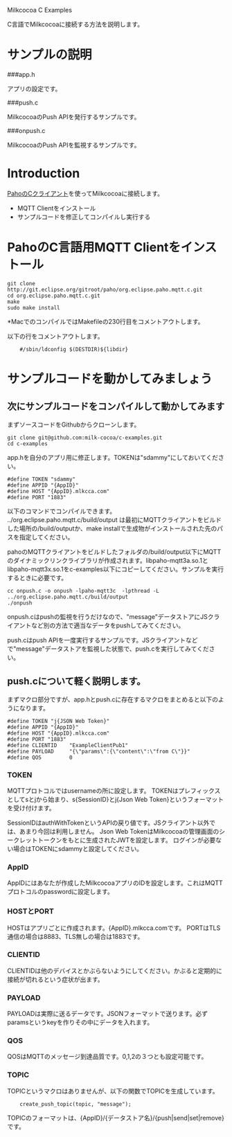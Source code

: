 Milkcocoa C Examples

C言語でMilkcocoaに接続する方法を説明します。

# サンプルの説明

###app.h

アプリの設定です。

###push.c

MilkcocoaのPush APIを発行するサンプルです。

###onpush.c

MilkcocoaのPush APIを監視するサンプルです。


# Introduction

[PahoのCクライアント](https://eclipse.org/paho/clients/c/)を使ってMilkcocoaに接続します。

- MQTT Clientをインストール
- サンプルコードを修正してコンパイルし実行する

# PahoのC言語用MQTT Clientをインストール

```
git clone http://git.eclipse.org/gitroot/paho/org.eclipse.paho.mqtt.c.git
cd org.eclipse.paho.mqtt.c.git
make
sudo make install
```

*MacでのコンパイルではMakefileの230行目をコメントアウトします。

以下の行をコメントアウトします。

```
	#/sbin/ldconfig $(DESTDIR)${libdir}
```

# サンプルコードを動かしてみましょう

## 次にサンプルコードをコンパイルして動かしてみます

まずソースコードをGithubからクローンします。

```
git clone git@github.com:milk-cocoa/c-examples.git
cd c-examples
```

app.hを自分のアプリ用に修正します。TOKENは"sdammy"にしておいてください。

```
#define TOKEN "sdammy"
#define APPID "{AppID}"
#define HOST "{AppID}.mlkcca.com"
#define PORT "1883"
```

以下のコマンドでコンパイルできます。
../org.eclipse.paho.mqtt.c/build/output
は最初にMQTTクライアントをビルドした場所の/build/outputか、make installで生成物がインストールされた先のパスを指定してください。

pahoのMQTTクライアントをビルドしたフォルダの/build/output以下にMQTTのダイナミックリンクライブラリが作成されます。libpaho-mqtt3a.so.1とlibpaho-mqtt3x.so.1をc-examples以下にコピーしてください。サンプルを実行するときに必要です。

```
cc onpush.c -o onpush -lpaho-mqtt3c  -lpthread -L ../org.eclipse.paho.mqtt.c/build/output
./onpush
```

onpush.cはpushの監視を行うだけなので、"message"データストアにJSクライアントなど別の方法で適当なデータをpushしてみてください。

push.cはpush APIを一度実行するサンプルです。JSクライアントなどで"message"データストアを監視した状態で、push.cを実行してみてください。

## push.cについて軽く説明します。

まずマクロ部分ですが、app.hとpush.cに存在するマクロをまとめると以下のようになります。

```
#define TOKEN "j{JSON Web Token}"
#define APPID "{AppID}"
#define HOST "{AppID}.mlkcca.com"
#define PORT "1883"
#define CLIENTID    "ExampleClientPub1"
#define PAYLOAD     "{\"params\":{\"content\":\"from C\"}}"
#define QOS         0
```

### TOKEN

MQTTプロトコルではusernameの所に設定します。
TOKENはプレフィックスとしてsとjから始まり、s{SessionID}とj{Json Web Token}というフォーマットを受け付けます。

SessionIDはauthWithTokenというAPIの戻り値です。JSクライアント以外では、あまり今回は利用しません。
Json Web TokenはMilkcocoaの管理画面のシークレットトークンをもとに生成されたJWTを設定します。
ログインが必要ない場合はTOKENにsdammyと設定してください。

### AppID

AppIDにはあなたが作成したMilkcocoaアプリのIDを設定します。これはMQTTプロトコルのpasswordに設定します。


### HOSTとPORT

HOSTはアプリごとに作成されます。{AppID}.mlkcca.comです。
PORTはTLS通信の場合は8883、TLS無しの場合は1883です。

### CLIENTID

CLIENTIDは他のデバイスとかぶらないようにしてください。かぶると定期的に接続が切れるという症状が出ます。

### PAYLOAD

PAYLOADは実際に送るデータです。JSONフォーマットで送ります。必ずparamsというkeyを作りその中にデータを入れます。

### QOS

QOSはMQTTのメッセージ到達品質です。0,1,2の３つとも設定可能です。

### TOPIC

TOPICというマクロはありませんが、以下の関数でTOPICを生成しています。

```
    create_push_topic(topic, "message");
```

TOPICのフォーマットは、{AppID}/{データストア名}/{push|send|set|remove}です。

